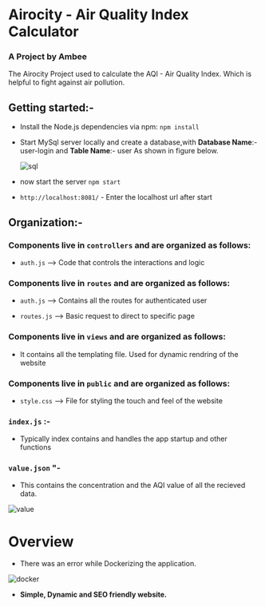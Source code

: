 # Airocity - Air Quality Index Calculator

### A Project by Ambee

The Airocity Project used to calculate the AQI - Air Quality Index. Which is helpful to fight against air pollution.



## Getting started:-

* Install the Node.js dependencies via npm: `npm install`

* Start MySql server locally and create a database,with **Database Name**:- user-login and **Table Name**:- user
  As shown in figure below.
  
  ![sql](https://user-images.githubusercontent.com/47686521/97576350-12158380-1a14-11eb-8456-172ba6457f8d.png)
  
  
* now start the server
`npm start`


* `http://localhost:8081/` - Enter the localhost url after start



## Organization:-

### Components live in `controllers` and are organized as follows:

* `auth.js` --> Code that controls the interactions and logic


### Components live in `routes` and are organized as follows:

* `auth.js` --> Contains all the routes for authenticated user

* `routes.js` --> Basic request to direct to specific page 


### Components live in `views` and are organized as follows:

* It contains all the templating file. Used for dynamic rendring of the website


### Components live in `public` and are organized as follows:

* `style.css` --> File for styling the touch and feel of the website


### `index.js` :-

* Typically index contains and handles the app startup and other functions

### `value.json` "-

* This contains the concentration and the AQI value of all the recieved data.

![value](https://user-images.githubusercontent.com/47686521/97576575-57d24c00-1a14-11eb-971a-c7395dff65e8.png)

# Overview

* There was an error while Dockerizing the application.

![docker](https://user-images.githubusercontent.com/47686521/97576138-c662da00-1a13-11eb-9762-c22fab553753.png)

* **Simple, Dynamic and SEO friendly website.**
